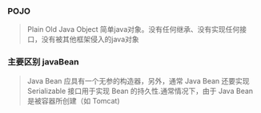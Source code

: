### POJO
> Plain Old Java Object  简单java对象。没有任何继承、没有实现任何接口，没有被其他框架侵入的java对象

### 主要区别 javaBean
> Java Bean 应具有一个无参的构造器，另外，通常 Java Bean 还要实现 Serializable 接口用于实现 Bean 的持久性.通常情况下，由于 Java Bean 是被容器所创建（如 Tomcat) 
